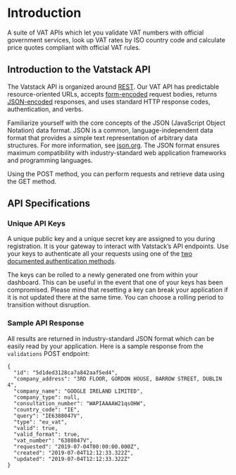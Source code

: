 # Introduction

A suite of VAT APIs which let you validate VAT numbers with official government services, look up VAT rates by ISO country code and calculate price quotes compliant with official VAT rules.

## Introduction to the Vatstack API

The Vatstack API is organized around [REST](http://en.wikipedia.org/wiki/Representational_State_Transfer). Our VAT API has predictable resource-oriented URLs, accepts [form-encoded](https://en.wikipedia.org/wiki/POST_(HTTP)#Use_for_submitting_web_forms) request bodies, returns [JSON-encoded](http://www.json.org/) responses, and uses standard HTTP response codes, authentication, and verbs.

Familiarize yourself with the core concepts of the JSON (JavaScript Object Notation) data format. JSON is a common, language-independent data format that provides a simple text representation of arbitrary data structures. For more information, see [json.org](http://json.org/). The JSON format ensures maximum compatibility with industry-standard web application frameworks and programming languages.

Using the POST method, you can perform requests and retrieve data using the GET method.

## API Specifications

### Unique API Keys

A unique public key and a unique secret key are assigned to you during registration. It is your gateway to interact with Vatstack’s API endpoints. Use your keys to authenticate all your requests using one of the [two documented authentication methods](https://vatstack.com/docs/authentication).

The keys can be rolled to a newly generated one from within your dashboard. This can be useful in the event that one of your keys has been compromised. Please mind that resetting a key can break your application if it is not updated there at the same time. You can choose a rolling period to transition without disruption.

### Sample API Response

All results are returned in industry-standard JSON format which can be easily read by your application. Here is a sample response from the `validations` POST endpoint:

```
{
  "id": "5d1ded3128ca7a842aaf5ed4",
  "company_address": "3RD FLOOR, GORDON HOUSE, BARROW STREET, DUBLIN 4",
  "company_name": "GOOGLE IRELAND LIMITED",
  "company_type": null,
  "consultation_number": "WAPIAAAAW21qsOHW",
  "country_code": "IE",
  "query": "IE6388047V",
  "type": "eu_vat",
  "valid": true,
  "valid_format": true,
  "vat_number": "6388047V",
  "requested": "2019-07-04T00:00:00.000Z",
  "created": "2019-07-04T12:12:33.322Z",
  "updated": "2019-07-04T12:12:33.322Z"
}
```
